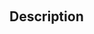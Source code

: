 <!-- styledText := SVG_Get_styled_text ( svgObject ; data )
 -> svgObject (Text)
 -> data (Boolean)
 <- styledText (Text)-->
﻿<!-- styledText := SVG_Get_styled_text ( svgObject ; data )
 -> svgObject (Text)
 -> data (Boolean)
 <- styledText (Text)-->
## Description
